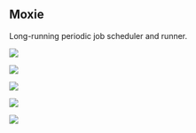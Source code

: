 Moxie
-----

Long-running periodic job scheduler and runner.

![](http://i.imgur.com/AgpYk5I.png)

![](http://i.imgur.com/Y7kUvlv.png)

![](http://i.imgur.com/iASDv7n.png)

![](http://i.imgur.com/roz0sGi.png)

![](http://i.imgur.com/BSDcPrp.jpg)
